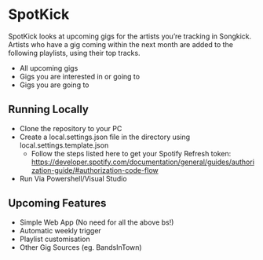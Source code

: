 # SpotKick
SpotKick looks at upcoming gigs for the artists you’re tracking in Songkick. Artists who have a gig coming within the next month are added to the following playlists, using their top tracks. 
- All upcoming gigs
- Gigs you are interested in or going to
- Gigs you are going to

## Running Locally
- Clone the repository to your PC
- Create a local.settings.json file in the directory using local.settings.template.json
  - Follow the steps listed here to get your Spotify Refresh token: https://developer.spotify.com/documentation/general/guides/authorization-guide/#authorization-code-flow
- Run Via Powershell/Visual Studio
  
## Upcoming Features
  - Simple Web App (No need for all the above bs!)
  - Automatic weekly trigger
  - Playlist customisation
  - Other Gig Sources (eg. BandsInTown)
